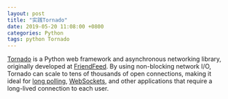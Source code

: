 ```yaml
---
layout: post
title: "实践Tornado"
date: 2019-05-20 11:08:00 +0800
categories: Python
tags: python Tornado
---
```


[Tornado](http://www.tornadoweb.org/) is a Python web framework and asynchronous networking library, originally developed at [FriendFeed](http://friendfeed.com/). By using non-blocking network I/O, Tornado can scale to tens of thousands of open connections, making it ideal for [long polling](http://en.wikipedia.org/wiki/Push_technology#Long_polling), [WebSockets](http://en.wikipedia.org/wiki/WebSocket), and other applications that require a long-lived connection to each user.